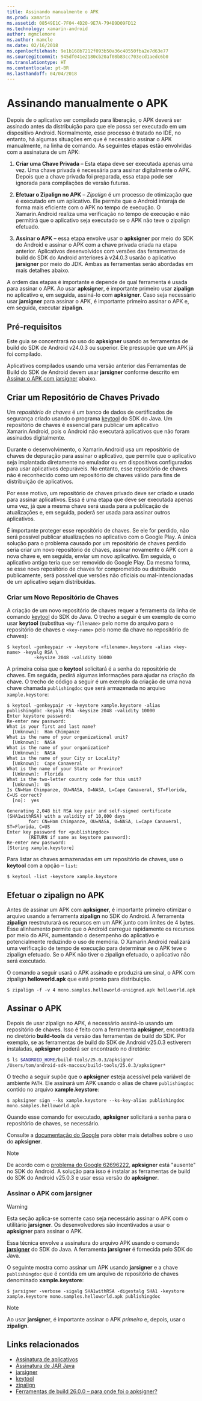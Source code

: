 ```yaml
---
title: Assinando manualmente o APK
ms.prod: xamarin
ms.assetid: 08549E1C-7F04-4D20-9E7A-794B9D09FD12
ms.technology: xamarin-android
author: mgmclemore
ms.author: mamcle
ms.date: 02/16/2018
ms.openlocfilehash: 9e1b168b7212f093b50a36c40550fba2e7d63e77
ms.sourcegitcommit: 945df041e2180cb20af08b83cc703ecd1aedc6b0
ms.translationtype: HT
ms.contentlocale: pt-BR
ms.lasthandoff: 04/04/2018
---
```

# <a name="manually-signing-the-apk"></a>Assinando manualmente o APK


Depois de o aplicativo ser compilado para liberação, o APK deverá ser assinado antes da distribuição para que ele possa ser executado em um dispositivo Android. Normalmente, esse processo é tratado no IDE, no entanto, há algumas situações em que é necessário assinar o APK manualmente, na linha de comando. As seguintes etapas estão envolvidas com a assinatura de um APK:

1.   **Criar uma Chave Privada** &ndash; Esta etapa deve ser executada apenas uma vez. Uma chave privada é necessária para assinar digitalmente o APK.
    Depois que a chave privada foi preparada, essa etapa pode ser ignorada para compilações de versão futuras.

2.   **Efetuar o Zipalign no APK** &ndash; *Zipalign* é um processo de otimização que é executado em um aplicativo. Ele permite que o Android interaja de forma mais eficiente com o APK no tempo de execução. O Xamarin.Android realiza uma verificação no tempo de execução e não permitirá que o aplicativo seja executado se o APK não teve o zipalign efetuado.

3.  **Assinar o APK** &ndash; essa etapa envolve usar o **apksigner** por meio do SDK do Android e assinar o APK com a chave privada criada na etapa anterior. Aplicativos desenvolvidos com versões das ferramentas de build do SDK do Android anteriores à v24.0.3 usarão o aplicativo **jarsigner** por meio do JDK. Ambas as ferramentas serão abordadas em mais detalhes abaixo. 

A ordem das etapas é importante e depende de qual ferramenta é usada para assinar o APK. Ao usar **apksigner**, é importante primeiro usar **zipalign** no aplicativo e, em seguida, assiná-lo com **apksigner**.  Caso seja necessário usar **jarsigner** para assinar o APK, é importante primeiro assinar o APK e, em seguida, executar **zipalign**. 



## <a name="prerequisites"></a>Pré-requisitos

Este guia se concentrará no uso do **apksigner** usando as ferramentas de build do SDK de Android v24.0.3 ou superior. Ele pressupõe que um APK já foi compilado.

Aplicativos compilados usando uma versão anterior das Ferramentas de Build do SDK de Android devem usar **jarsigner** conforme descrito em [Assinar o APK com jarsigner](#Sign_the_APK_with_jarsigner) abaixo.



## <a name="create-a-private-keystore"></a>Criar um Repositório de Chaves Privado

Um *repositório de chaves* é um banco de dados de certificados de segurança criado usando o programa [keytool](https://docs.oracle.com/javase/8/docs/technotes/tools/unix/keytool.html) do SDK do Java. Um repositório de chaves é essencial para publicar um aplicativo Xamarin.Android, pois o Android não executará aplicativos que não foram assinados digitalmente.

Durante o desenvolvimento, o Xamarin.Android usa um repositório de chaves de depuração para assinar o aplicativo, que permite que o aplicativo seja implantado diretamente no emulador ou em dispositivos configurados para usar aplicativos depuráveis.
No entanto, esse repositório de chaves não é reconhecido como um repositório de chaves válido para fins de distribuição de aplicativos.

Por esse motivo, um repositório de chaves privado deve ser criado e usado para assinar aplicativos. Essa é uma etapa que deve ser executada apenas uma vez, já que a mesma chave será usada para a publicação de atualizações e, em seguida, poderá ser usada para assinar outros aplicativos.

É importante proteger esse repositório de chaves. Se ele for perdido, não será possível publicar atualizações no aplicativo com o Google Play.
A única solução para o problema causado por um repositório de chaves perdido seria criar um novo repositório de chaves, assinar novamente o APK com a nova chave e, em seguida, enviar um novo aplicativo. Em seguida, o aplicativo antigo teria que ser removido do Google Play. Da mesma forma, se esse novo repositório de chaves for comprometido ou distribuído publicamente, será possível que versões não oficiais ou mal-intencionadas de um aplicativo sejam distribuídas.



### <a name="create-a-new-keystore"></a>Criar um Novo Repositório de Chaves

A criação de um novo repositório de chaves requer a ferramenta da linha de comando [keytool](https://docs.oracle.com/javase/8/docs/technotes/tools/unix/keytool.html) do SDK do Java. O trecho a seguir é um exemplo de como usar **keytool** (substitua `<my-filename>` pelo nome do arquivo para o repositório de chaves e `<key-name>` pelo nome da chave no repositório de chaves):

```shell
$ keytool -genkeypair -v -keystore <filename>.keystore -alias <key-name> -keyalg RSA \
          -keysize 2048 -validity 10000
```

A primeira coisa que o **keytool** solicitará é a senha do repositório de chaves. Em seguida, pedirá algumas informações para ajudar na criação da chave. O trecho de código a seguir é um exemplo da criação de uma nova chave chamada `publishingdoc` que será armazenada no arquivo `xample.keystore`:

```shell
$ keytool -genkeypair -v -keystore xample.keystore -alias publishingdoc -keyalg RSA -keysize 2048 -validity 10000
Enter keystore password:
Re-enter new password:
What is your first and last name?
  [Unknown]:  Ham Chimpanze
What is the name of your organizational unit?
  [Unknown]:  NASA
What is the name of your organization?
  [Unknown]:  NASA
What is the name of your City or Locality?
  [Unknown]:  Cape Canaveral
What is the name of your State or Province?
  [Unknown]:  Florida
What is the two-letter country code for this unit?
  [Unknown]:  US
Is CN=Ham Chimpanze, OU=NASA, O=NASA, L=Cape Canaveral, ST=Florida, C=US correct?
  [no]:  yes

Generating 2,048 bit RSA key pair and self-signed certificate (SHA1withRSA) with a validity of 10,000 days
        for: CN=Ham Chimpanze, OU=NASA, O=NASA, L=Cape Canaveral, ST=Florida, C=US
Enter key password for <publishingdoc>
        (RETURN if same as keystore password):
Re-enter new password:
[Storing xample.keystore]
```

Para listar as chaves armazenadas em um repositório de chaves, use o **keytool** com a opção &ndash; `list`:

```shell
$ keytool -list -keystore xample.keystore
```


## <a name="zipalign-the-apk"></a>Efetuar o zipalign no APK

Antes de assinar um APK com **apksigner**, é importante primeiro otimizar o arquivo usando a ferramenta **zipalign** no SDK do Android. A ferramenta **zipalign** reestruturará os recursos em um APK junto com limites de 4 bytes. Esse alinhamento permite que o Android carregue rapidamente os recursos por meio do APK, aumentando o desempenho do aplicativo e potencialmente reduzindo o uso de memória. O Xamarin.Android realizará uma verificação de tempo de execução para determinar se o APK teve o zipalign efetuado. Se o APK não tiver o zipalign efetuado, o aplicativo não será executado.

O comando a seguir usará o APK assinado e produzirá um sinal, o APK com zipalign **helloworld.apk** que está pronto para distribuição.

```shell
$ zipalign -f -v 4 mono.samples.helloworld-unsigned.apk helloworld.apk
```


## <a name="sign-the-apk"></a>Assinar o APK

Depois de usar zipalign no APK, é necessário assiná-lo usando um repositório de chaves. Isso é feito com a ferramenta **apksigner**, encontrada no diretório **build-tools** da versão das ferramentas de build do SDK.  Por exemplo, se as ferramentas de build do SDK de Android v25.0.3 estiverem instaladas, **apksigner** poderá ser encontrado no diretório:

```bash
$ ls $ANDROID_HOME/build-tools/25.0.3/apksigner
/Users/tom/android-sdk-macosx/build-tools/25.0.3/apksigner*
```

O trecho a seguir supõe que o **apksigner** esteja acessível pela variável de ambiente `PATH`. Ele assinará um APK usando o alias de chave `publishingdoc` contido no arquivo **xample.keystore**:

```shell
$ apksigner sign --ks xample.keystore --ks-key-alias publishingdoc mono.samples.helloworld.apk
```

Quando esse comando for executado, **apksigner** solicitará a senha para o repositório de chaves, se necessário.

Consulte a [documentação do Google](https://developer.android.com/studio/command-line/apksigner.html) para obter mais detalhes sobre o uso do **apksigner**.

> [!NOTE]
> De acordo com o [problema do Google 62696222](https://issuetracker.google.com/issues/62696222), **apksigner** está "ausente" no SDK do Android. A solução para isso é instalar as ferramentas de build do SDK do Android v25.0.3 e usar essa versão do **apksigner**.  


<a name="Sign_the_APK_with_jarsigner" />

### <a name="sign-the-apk-with-jarsigner"></a>Assinar o APK com jarsigner

> [!WARNING]
> Esta seção aplica-se somente caso seja necessário assinar o APK com o utilitário **jarsigner**. Os desenvolvedores são incentivados a usar o **apksigner** para assinar o APK.

Essa técnica envolve a assinatura do arquivo APK usando o comando **[jarsigner](https://docs.oracle.com/javase/8/docs/technotes/tools/windows/jarsigner.html)** do SDK do Java.  A ferramenta **jarsigner** é fornecida pelo SDK do Java. 

O seguinte mostra como assinar um APK usando **jarsigner** e a chave `publishingdoc` que é contida em um arquivo de repositório de chaves denominado **xample.keystore**:

```shell
$ jarsigner -verbose -sigalg SHA1withRSA -digestalg SHA1 -keystore xample.keystore mono.samples.helloworld.apk publishingdoc
```

> [!NOTE]
> Ao usar **jarsigner**, é importante assinar o APK _primeiro_ e, depois, usar o **zipalign**.  



## <a name="related-links"></a>Links relacionados

- [Assinatura de aplicativos](https://source.android.com/security/apksigning/)
- [Assinatura de JAR Java](https://docs.oracle.com/javase/8/docs/technotes~/jar/jar.html#Signed_JAR_File)
- [jarsigner](https://docs.oracle.com/javase/8/docs/technotes/tools/windows/jarsigner.html)
- [keytool](https://docs.oracle.com/javase/8/docs/technotes/tools/unix/keytool.html)
- [zipalign](https://developer.android.com/studio/command-line/zipalign.html)
- [Ferramentas de build 26.0.0 – para onde foi o apksigner?](https://issuetracker.google.com/issues/62696222)
